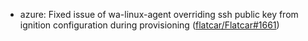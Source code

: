 - azure: Fixed issue of wa-linux-agent overriding ssh public key from ignition configuration during provisioning ([flatcar/Flatcar#1661](https://github.com/flatcar/Flatcar/issues/1661))
